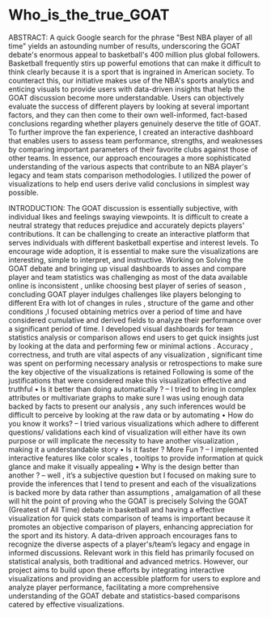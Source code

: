 # Who_is_the_true_GOAT
ABSTRACT:
A quick Google search for the phrase "Best NBA player of all time" yields an astounding number of results,
underscoring the GOAT debate's enormous appeal to basketball's 400 million plus global followers. Basketball
frequently stirs up powerful emotions that can make it difficult to think clearly because it is a sport that is
ingrained in American society. To counteract this, our initiative makes use of the NBA's sports analytics and
enticing visuals to provide users with data-driven insights that help the GOAT discussion become more
understandable.
Users can objectively evaluate the success of different players by looking at several important factors, and
they can then come to their own well-informed, fact-based conclusions regarding whether players genuinely
deserve the title of GOAT.
To further improve the fan experience, I created an interactive dashboard that enables users to assess
team performance, strengths, and weaknesses by comparing important parameters of their favorite clubs
against those of other teams.
In essence, our approach encourages a more sophisticated understanding of the various aspects that contribute
to an NBA player's legacy and team stats comparison methodologies. I utilized the power of
visualizations to help end users derive valid conclusions in simplest way possible.

INTRODUCTION:
The GOAT discussion is essentially subjective, with individual likes and feelings swaying viewpoints. It is
difficult to create a neutral strategy that reduces prejudice and accurately depicts players' contributions. It can
be challenging to create an interactive platform that serves individuals with different basketball expertise and
interest levels. To encourage wide adoption, it is essential to make sure the visualizations are interesting,
simple to interpret, and instructive.
Working on Solving the GOAT debate and bringing up visual dashboards to asses and compare player and
team statistics was challenging as most of the data available online is inconsistent , unlike choosing best player
of series of season , concluding GOAT player indulges challenges like players belonging to different Era with
lot of changes in rules , structure of the game and other conditions ,I focused obtaining metrics over a
period of time and have considered cumulative and derived fields to analyze their performance over a
significant period of time.
I developed visual dashboards for team statistics analysis or comparison allows end users to get quick
insights just by looking at the data and performing few or minimal actions .
Accuracy , correctness, and truth are vital aspects of any visualization , significant time was spent on
performing necessary analysis or retrospections to make sure the key objective of the visualizations is retained
Following is some of the justifications that were considered make this visualization effective and truthful
• Is it better than doing automatically ? – I tried to bring in complex attributes or multivariate
graphs to make sure I was using enough data backed by facts to present our analysis , any such
inferences would be difficult to perceive by looking at the raw data or by automating 
• How do you know it works? – I tried various visualizations which adhere to different questions/
validations each kind of visualization will either have its own purpose or will implicate the necessity
to have another visualization , making it a understandable story
• Is it faster ? More Fun ? – I implemented interactive features like color scales , tooltips to
provide information at quick glance and make it visually appealing
• Why is the design better than another ? – well , it’s a subjective question but I focused on
making sure to provide the inferences that I tend to present and each of the visualizations is backed
more by data rather than assumptions , amalgamation of all these will hit the point of proving who the
GOAT is precisely
Solving the GOAT (Greatest of All Time) debate in basketball and having a effective visualization for quick
stats comparison of teams is important because it promotes an objective comparison of players, enhancing
appreciation for the sport and its history. A data-driven approach encourages fans to recognize the diverse
aspects of a player's/team’s legacy and engage in informed discussions. Relevant work in this field has
primarily focused on statistical analysis, both traditional and advanced metrics. However, our project aims
to build upon these efforts by integrating interactive visualizations and providing an accessible platform for
users to explore and analyze player performance, facilitating a more comprehensive understanding of the
GOAT debate and statistics-based comparisons catered by effective visualizations.
